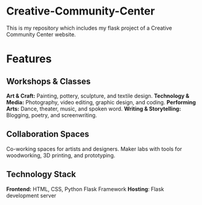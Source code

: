 # Creative-Community-Center
This is my repository which includes my flask project of a Creative Community Center website.
# Features
## Workshops & Classes
**Art & Craft:** Painting, pottery, sculpture, and textile design.
**Technology & Media:** Photography, video editing, graphic design, and coding.
**Performing Arts:** Dance, theater, music, and spoken word.
**Writing & Storytelling:** Blogging, poetry, and screenwriting.
## Collaboration Spaces
Co-working spaces for artists and designers.
Maker labs with tools for woodworking, 3D printing, and prototyping.
## Technology Stack
**Frontend:** HTML, CSS, Python Flask Framework
**Hosting**: Flask development server
